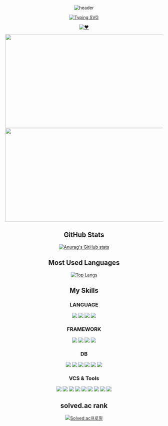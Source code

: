 <div align="center">

![header](https://capsule-render.vercel.app/api?type=waving&color=71d992&fontColor=f1f1f1&animation=twinkling&height=300&section=header&text=Hi,%20I'm%20Jieun!&fontSize=80)

[![Typing SVG](https://readme-typing-svg.demolab.com?font=Fira+Code&weight=600&duration=4000&pause=1000&color=5BCF8E&center=true&vCenter=true&random=true&width=435&lines=Java+%26+Python+Back-end+Developer)](https://git.io/typing-svg)

[![♥](https://myhits.vercel.app/api/hit/https%3A%2F%2Fgithub.com%2Fdoh3e?color=green&label=♥&size=large)](https://myhits.vercel.app)

<a href="https://github.com/devxb/gitanimals">
<img
  src="https://render.gitanimals.org/farms/doh3e"
  width="600"
  height="300"
/>
</a>
<a href="https://www.solve-nyang.com"><img src="https://api.solve-nyang.com/compose/roya0818" width="600" height="300"/></a>

## GitHub Stats

[![Anurag's GitHub stats](https://github-readme-stats.vercel.app/api?username=doh3e&show_icons=true&theme=merko&count_private=true)](https://github.com/anuraghazra/github-readme-stats)

## Most Used Languages

[![Top Langs](https://github-readme-stats.vercel.app/api/top-langs/?username=doh3e&hide=jupyter%20notebook,html&exclude_repo=ssafy12)](https://github.com/anuraghazra/github-readme-stats)

## My Skills

### LANGUAGE

<img src="https://img.shields.io/badge/Java-007396?style=for-the-badge&logo=Java&logoColor=white">
<img src="https://img.shields.io/badge/Python-3776AB?style=for-the-badge&logo=Python&logoColor=white">
<img src="https://img.shields.io/badge/JavaScript-F7DF1E?style=for-the-badge&logo=JavaScript&logoColor=white"/>
<img src="https://img.shields.io/badge/CSS3-1572B6?style=for-the-badge&logo=CSS3&logoColor=white"/>

### FRAMEWORK

<img src="https://img.shields.io/badge/Spring-6DB33F?style=for-the-badge&logo=Spring&logoColor=white"/>
<img src="https://img.shields.io/badge/Spring Boot-6DB33F?style=for-the-badge&logo=springboot&logoColor=white&">
<img src="https://img.shields.io/badge/Django-092E20?style=for-the-badge&logo=Django&logoColor=white"/>
<img src="https://img.shields.io/badge/Vue.js-4FC08D?style=for-the-badge&logo=Vue.js&logoColor=white"/>

### DB

<img src="https://img.shields.io/badge/Oracle-F80000?style=for-the-badge&logo=Oracle&logoColor=white"/>
<img src="https://img.shields.io/badge/MySQL-4479A1?style=for-the-badge&logo=MySQL&logoColor=white"/>
<img src="https://img.shields.io/badge/MariaDB-003545?style=for-the-badge&logo=mariadb&logoColor=white"/>
<img src="https://img.shields.io/badge/SQLite-003B57?style=for-the-badge&logo=SQLite&logoColor=white"/>
<img src="https://img.shields.io/badge/PostgreSQL-4169E1?style=for-the-badge&logo=PostgreSQL&logoColor=white"/>
<img src="https://img.shields.io/badge/Redis-FF4438?style=for-the-badge&logo=Redis&logoColor=white"/>

### VCS & Tools

<img src="https://img.shields.io/badge/Git-F05032?style=for-the-badge&logo=git&logoColor=white"/>
<img src="https://img.shields.io/badge/GitHub-181717?style=for-the-badge&logo=GitHub&logoColor=white"/>
<img src="https://img.shields.io/badge/GitLab-fc6d26?style=for-the-badge&logo=gitlab&logoColor=white"/>
<img src="https://img.shields.io/badge/Swagger-85EA2D?style=for-the-badge&logo=Swagger&logoColor=white"/>
<img src="https://img.shields.io/badge/IntelliJ IDEA-000000?style=for-the-badge&logo=intellijidea&logoColor=white"/>
<img src="https://img.shields.io/badge/Visual Studio Code-007ACC?style=for-the-badge&logo=VisualStudiocode&logoColor=white"/>
<img src="https://img.shields.io/badge/Eclipse IDE-2C2255?style=for-the-badge&logo=eclipse&logoColor=white"/>
<img src="https://img.shields.io/badge/Jira-0052cc?style=for-the-badge&logo=jira&logoColor=white"/>
<img src="https://img.shields.io/badge/Notion-000000?style=for-the-badge&logo=notion&logoColor=white"/>

## solved.ac rank

[![Solved.ac프로필](http://mazassumnida.wtf/api/v2/generate_badge?boj=roya0818)](https://solved.ac/roya0818)

</div>
